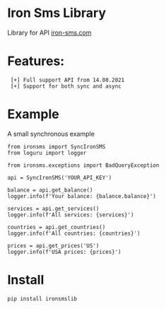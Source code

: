 # Iron Sms Library
Library for API [iron-sms.com](https://iron-sms.com)

# Features:  
     [+] Full support API from 14.08.2021   
     [+] Support for both sync and async

# Example
A small synchronous example
```
from ironsms import SyncIronSMS
from loguru import logger

from ironsms.exceptions import BadQueryException

api = SyncIronSMS('YOUR_API_KEY')

balance = api.get_balance()
logger.info(f'Your balance: {balance.balance}')

services = api.get_services()
logger.info(f'All services: {services}')

countries = api.get_countries()
logger.info(f'All countries: {countries}')

prices = api.get_prices('US')
logger.info(f'USA prices: {prices}')
```

# Install
`pip install ironsmslib`
